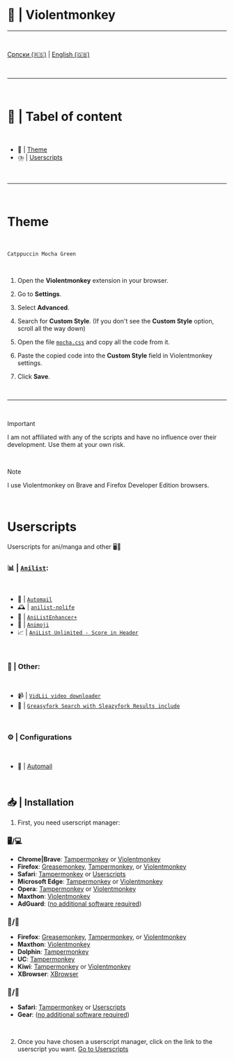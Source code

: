 # 🐒 | Violentmonkey

---

<br>

  [Српски (🇷🇸)](README.md) | [English (🇬🇧)](README-en.md)

<br>

---

<br>

# 📖 | Tabel of content

<br>

- 🎨 | [Theme](#theme)
- ⛈️ | [Userscripts](#userscripts)

<br>

---

<br>

# Theme

<br>

`Catppuccin Mocha Green`

<br>

1. Open the **Violentmonkey** extension in your browser.

2. Go to **Settings**.

3. Select **Advanced**.

4. Search for **Custom Style**. (If you don't see the **Custom Style** option, scroll all the way down)

5. Open the file [`mocha.css`](mocha.css) and copy all the code from it.

6. Paste the copied code into the **Custom Style** field in Violentmonkey settings.

7. Click **Save**.

<br>

---

<br>

> [!IMPORTANT]
> I am not affiliated with any of the scripts and have no influence over their development. Use them at your own risk.

<br>

> [!NOTE]
> I use Violentmonkey on Brave and Firefox Developer Edition browsers.

<br>

# Userscripts

Userscripts for ani/manga and other 🖥️🔧

### 📊 | [`Anilist`](https://anilist.co/):

<br>

- 📧 | [`Automail`](https://greasyfork.org/en/scripts/370473-automail)
- 🕰️ | [`anilist-nolife`](https://greasyfork.org/en/scripts/468839-anilist-nolife)
- 🛟 | [`AniListEnhancer+`](https://greasyfork.org/en/scripts/504859-anilistenhancer)
- 🙂 | [`Animoji`](https://greasyfork.org/en/scripts/444181-animoji)
- 📈 | [`AniList Unlimited - Score in Header`](https://greasyfork.org/en/scripts/404465-anilist-unlimited-score-in-header)

<br>

### 📂 | Other:

<br>

- 📹 | [`VidLii video downloader`](https://greasyfork.org/en/scripts/487046-vidlii-video-downloader)
- 🍴 | [`Greasyfork Search with Sleazyfork Results include`](https://greasyfork.org/en/scripts/23840-greasyfork-search-with-sleazyfork-results-include)

<br>

### ⚙️ | Configurations

<br>

- 📧 | [Automail](automail/README.md)

<br>

## 📥 | Installation

1. First, you need userscript manager:

### 🖥️/💻

- **Chrome|Brave**: [Tampermonkey](https://chrome.google.com/webstore/detail/tampermonkey/dhdgffkkebhmkfjojejmpbldmpobfkfo) or [Violentmonkey](https://chrome.google.com/webstore/detail/violent-monkey/jinjaccalgkegednnccohejagnlnfdag)
- **Firefox**: [Greasemonkey](https://addons.mozilla.org/firefox/addon/greasemonkey/), [Tampermonkey](https://addons.mozilla.org/firefox/addon/tampermonkey/), or [Violentmonkey](https://addons.mozilla.org/firefox/addon/violentmonkey/)
- **Safari**: [Tampermonkey](http://tampermonkey.net/?browser=safari) or [Userscripts](https://apps.apple.com/app/userscripts/id1463298887)
- **Microsoft Edge**: [Tampermonkey](https://microsoftedge.microsoft.com/addons/detail/tampermonkey/iikmkjmpaadaobahmlepeloendndfphd) or [Violentmonkey](https://microsoftedge.microsoft.com/addons/detail/violentmonkey/eeagobfjdenkkddmbclomhiblgggliao)
- **Opera**: [Tampermonkey](https://addons.opera.com/extensions/details/tampermonkey-beta/) or [Violentmonkey](https://violentmonkey.github.io/get-it/)
- **Maxthon**: [Violentmonkey](http://extension.maxthon.com/detail/index.php?view_id=1680)
- **AdGuard**: ([no additional software required](https://adguard.com/))

### 📱/🤖

- **Firefox**: [Greasemonkey](https://addons.mozilla.org/firefox/addon/greasemonkey/), [Tampermonkey](https://addons.mozilla.org/firefox/addon/tampermonkey/), or [Violentmonkey](https://addons.mozilla.org/firefox/addon/violentmonkey/)
- **Maxthon**: [Violentmonkey](http://extension.maxthon.com/detail/index.php?view_id=1680)
- **Dolphin**: [Tampermonkey](https://play.google.com/store/apps/details?id=net.tampermonkey.dolphin)
- **UC**: [Tampermonkey](https://www.tampermonkey.net/?browser=ucweb&amp;ext=dhdg)
- **Kiwi**: [Tampermonkey](https://chrome.google.com/webstore/detail/tampermonkey/dhdgffkkebhmkfjojejmpbldmpobfkfo) or [Violentmonkey](https://chrome.google.com/webstore/detail/violent-monkey/jinjaccalgkegednnccohejagnlnfdag)
- **XBrowser**: [XBrowser](https://www.xbext.com)

### 📱/🍎

- **Safari**: [Tampermonkey](http://tampermonkey.net/?browser=safari) or [Userscripts](https://apps.apple.com/app/userscripts/id1463298887)
- **Gear**: ([no additional software required](https://gear4.app/))

<br>

2. Once you have chosen a userscript manager, click on the link to the userscript you want. [Go to Userscripts](#userscripts)

<br>
